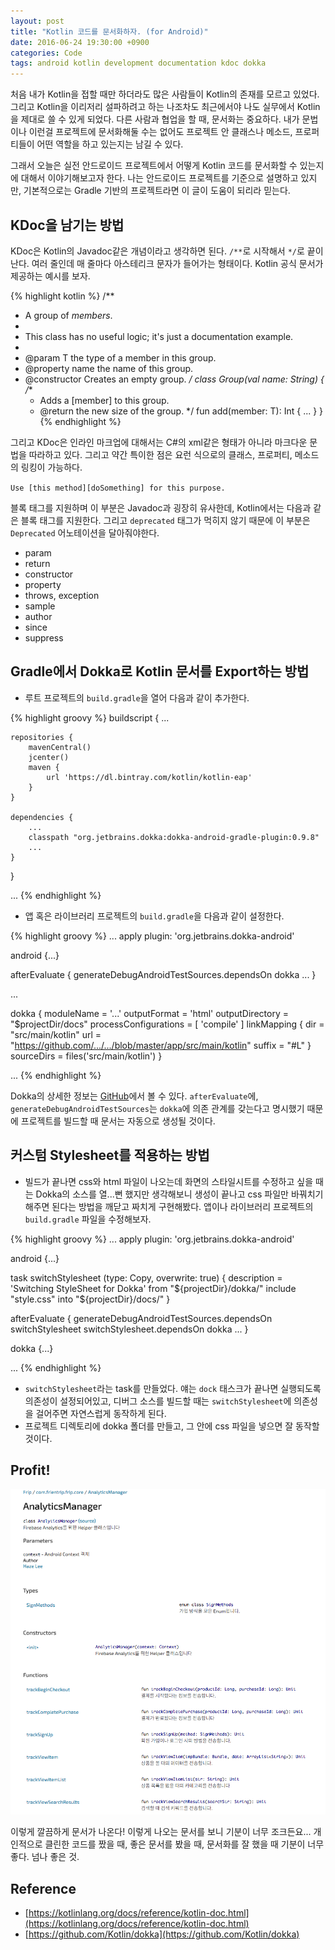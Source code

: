```yaml
---
layout: post
title: "Kotlin 코드를 문서화하자. (for Android)"
date: 2016-06-24 19:30:00 +0900
categories: Code
tags: android kotlin development documentation kdoc dokka
---
```


처음 내가 Kotlin을 접할 때만 하더라도 많은 사람들이 Kotlin의 존재를 모르고 있었다. 그리고 Kotlin을 이리저리 설파하려고 하는 나조차도 최근에서야 나도 실무에서 Kotlin을 제대로 쓸 수 있게 되었다. 다른 사람과 협업을 할 때, 문서화는 중요하다. 내가 문법이나 이런걸 프로젝트에 문서화해둘 수는 없어도 프로젝트 안 클래스나 메소드, 프로퍼티들이 어떤 역할을 하고 있는지는 남길 수 있다.
 
그래서 오늘은 실전 안드로이드 프로젝트에서 어떻게 Kotlin 코드를 문서화할 수 있는지에 대해서 이야기해보고자 한다. 나는 안드로이드 프로젝트를 기준으로 설명하고 있지만, 기본적으로는 Gradle 기반의 프로젝트라면 이 글이 도움이 되리라 믿는다.
 
## KDoc을 남기는 방법

KDoc은 Kotlin의 Javadoc같은 개념이라고 생각하면 된다. `/**`로 시작해서 `*/`로 끝이 난다. 여러 줄인데 매 줄마다 아스테리크 문자가 들어가는 형태이다. Kotlin 공식 문서가 제공하는 예시를 보자.

{% highlight kotlin %}
/**
 * A group of *members*.
 *
 * This class has no useful logic; it's just a documentation example.
 *
 * @param T the type of a member in this group.
 * @property name the name of this group.
 * @constructor Creates an empty group.
 */
class Group<T>(val name: String) {
    /**
     * Adds a [member] to this group.
     * @return the new size of the group.
     */
    fun add(member: T): Int { ... }
}
{% endhighlight %}

그리고 KDoc은 인라인 마크업에 대해서는 C#의 xml같은 형태가 아니라 마크다운 문법을 따라하고 있다. 그리고 약간 특이한 점은 요런 식으로의 클래스, 프로퍼티, 메소드의 링킹이 가능하다.

`Use [this method][doSomething] for this purpose.`

블록 태그를 지원하며 이 부분은 Javadoc과 굉장히 유사한데, Kotlin에서는 다음과 같은 블록 태그를 지원한다. 그리고 `deprecated` 태그가 먹히지 않기 때문에 이 부분은 `Deprecated` 어노테이션을 달아줘야한다.

 - param
 - return
 - constructor
 - property 
 - throws, exception 
 - sample
 - author
 - since
 - suppress

## Gradle에서 Dokka로 Kotlin 문서를 Export하는 방법

- 루트 프로젝트의 `build.gradle`을 열어 다음과 같이 추가한다.

{% highlight groovy %}
buildscript {
    ...
    
    repositories {
        mavenCentral()
        jcenter()
        maven {
            url 'https://dl.bintray.com/kotlin/kotlin-eap'
        }
    }

    dependencies {
	    ...
	    classpath "org.jetbrains.dokka:dokka-android-gradle-plugin:0.9.8"
	    ...
    }
}

...
{% endhighlight %}

 - 앱 혹은 라이브러리 프로젝트의 `build.gradle`을 다음과 같이 설정한다.

{% highlight groovy %}
...
apply plugin: 'org.jetbrains.dokka-android'

android {...}

afterEvaluate {
    generateDebugAndroidTestSources.dependsOn dokka
    ...
}

...

dokka {
    moduleName = '...'
    outputFormat = 'html'
    outputDirectory = "$projectDir/docs"
    processConfigurations = [ 'compile' ]
    linkMapping {
        dir = "src/main/kotlin"
        url = "https://github.com/.../.../blob/master/app/src/main/kotlin"
        suffix = "#L"
    }
    sourceDirs = files('src/main/kotlin')
}

...
{% endhighlight %}

Dokka의 상세한 정보는 [GitHub](https://github.com/Kotlin/dokka)에서 볼 수 있다. `afterEvaluate`에, `generateDebugAndroidTestSources`는 `dokka`에 의존 관계를 갖는다고 명시했기 때문에 프로젝트를 빌드할 때 문서는 자동으로 생성될 것이다.

## 커스텀 Stylesheet를 적용하는 방법

- 빌드가 끝나면 css와 html 파일이 나오는데 화면의 스타일시트를 수정하고 싶을 때는  Dokka의 소스를 열...뻔 했지만 생각해보니 생성이 끝나고 css 파일만 바꿔치기해주면 된다는 방법을 깨닫고 짜치게 구현해봤다. 앱이나 라이브러리 프로젝트의 `build.gradle` 파일을 수정해보자.

{% highlight groovy %}
...
apply plugin: 'org.jetbrains.dokka-android'

android {...}

task switchStylesheet (type: Copy, overwrite: true) {
    description = 'Switching StyleSheet for Dokka'
    from "${projectDir}/dokka/"
    include "style.css"
    into "${projectDir}/docs/"
}

afterEvaluate {
    generateDebugAndroidTestSources.dependsOn switchStylesheet
    switchStylesheet.dependsOn dokka
    ...
}

dokka {...}

...
{% endhighlight %}
 
- `switchStylesheet`라는 task를 만들었다. 얘는 `dock` 태스크가 끝나면 실행되도록 의존성이 설정되어있고, 디버그 소스를 빌드할 때는 `switchStylesheet`에 의존성을 걸어주면 자연스럽게 동작하게 된다.
- 프로젝트 디렉토리에 dokka 폴더를 만들고, 그 안에 css 파일을 넣으면 잘 동작할 것이다.

## Profit!

![](/assets/images/20160624/1.png)

이렇게 깔끔하게 문서가 나온다! 이렇게 나오는 문서를 보니 기분이 너무 조크든요... 개인적으로 클린한 코드를 짰을 때, 좋은 문서를 봤을 때, 문서화를 잘 했을 때 기분이 너무 좋다. 넘나 좋은 것.
 
## Reference

  - [https://kotlinlang.org/docs/reference/kotlin-doc.html](https://kotlinlang.org/docs/reference/kotlin-doc.html)
  - [https://github.com/Kotlin/dokka](https://github.com/Kotlin/dokka)
